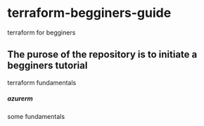 # terraform-begginers-guide
terraform for begginers

## The purose of the repository is to initiate a begginers tutorial
terraform fundamentals

##### azurerm
some fundamentals 
